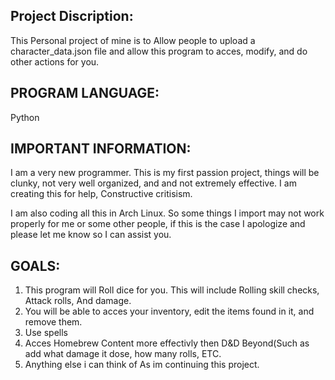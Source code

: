 ## Project Discription:
This Personal project of mine is to Allow people to upload a character_data.json file and allow this program to acces, modify, and do other actions for you.

## PROGRAM LANGUAGE:
Python

## IMPORTANT INFORMATION:
I am a very new programmer. This is my first passion project, things will be clunky, not very well organized, and and not extremely effective. I am creating this for help,
Constructive critisism.

I am also coding all this in Arch Linux. So some things I import may not work properly for me or some other people, if this is the case I apologize and please let me know 
so I can assist you.

## GOALS:
1. This program will Roll dice for you. This will include Rolling skill checks, Attack rolls, And damage.
2. You will be able to acces your inventory, edit the items found in it, and remove them.
3. Use spells
4. Acces Homebrew Content more effectivly then D&D Beyond(Such as add what damage it dose, how many rolls, ETC.
5. Anything else i can think of As im continuing this project.

